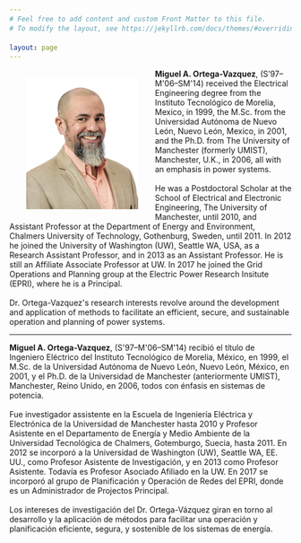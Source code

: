 ```yaml
---
# Feel free to add content and custom Front Matter to this file.
# To modify the layout, see https://jekyllrb.com/docs/themes/#overriding-theme-defaults

layout: page
---
```


<div>
<!-- <center> -->
<p style="float: left;"><img src="Files/Vazquez.Miguel-0017m.jpg" alt="" align="left" style="width:200px;margin:0px 30px"></p>
<!-- </center> -->

<p>
<b>Miguel A. Ortega-Vazquez</b>, (S’97–M'06–SM'14) received the Electrical Engineering degree from the Instituto Tecnológico de Morelia, Mexico, in 1999, the M.Sc. from the Universidad Autónoma de Nuevo León, Nuevo León, Mexico, in 2001, and the Ph.D. from The University of Manchester (formerly UMIST), Manchester, U.K., in 2006, all with an emphasis in power systems.
<br>
<br>
He was a Postdoctoral Scholar at the School of Electrical and Electronic Engineering, The University of Manchester, until 2010, and Assistant Professor at the Department of Energy and Environment, Chalmers University of Technology, Gothenburg, Sweden, until 2011.  In 2012 he joined the University of Washington (UW), Seattle WA, USA, as a Research Assistant Professor, and in 2013 as an Assistant Professor.  He is still an Affiliate Associate Professor at UW.  In 2017 he joined the Grid Operations and Planning group at the Electric Power Research Insitute (EPRI), where he is a Principal.  
<br>
<br>
Dr. Ortega-Vazquez's research interests revolve around the development and application of methods to facilitate an efficient, secure, and sustainable operation and planning of power systems.
</p> 
  
--- --- --- --- --- --- --- 
  
<p>
<b>Miguel A. Ortega-Vazquez</b>, (S'97–M'06–SM'14) recibió el título de Ingeniero Eléctrico del Instituto Tecnológico de Morelia, México, en 1999, el M.Sc. de la Universidad Autónoma de Nuevo León, Nuevo León, México, en 2001, y el Ph.D. de la Universidad de Manchester (anteriormente UMIST), Manchester, Reino Unido, en 2006, todos con énfasis en sistemas de potencia.
<br>
<br>
Fue investigador assistente en la Escuela de Ingeniería Eléctrica y Electrónica de la Universidad de Manchester hasta 2010 y Profesor Asistente en el Departamento de Energía y Medio Ambiente de la Universidad Tecnológica de Chalmers, Gotemburgo, Suecia, hasta 2011. En 2012 se incorporó a la Universidad de Washington (UW), Seattle WA, EE. UU., como Profesor Asistente de Investigación, y en 2013 como Profesor Asistente. Todavía es Profesor Asociado Afiliado en la UW. En 2017 se incorporó al grupo de Planificación y Operación de Redes del EPRI, donde es un Administrador de Projectos Principal.
<br>
<br>
Los intereses de investigación del Dr. Ortega-Vázquez giran en torno al desarrollo y la aplicación de métodos para facilitar una operación y planificación eficiente, segura, y sostenible de los sistemas de energía.
</p>
  
</div>

